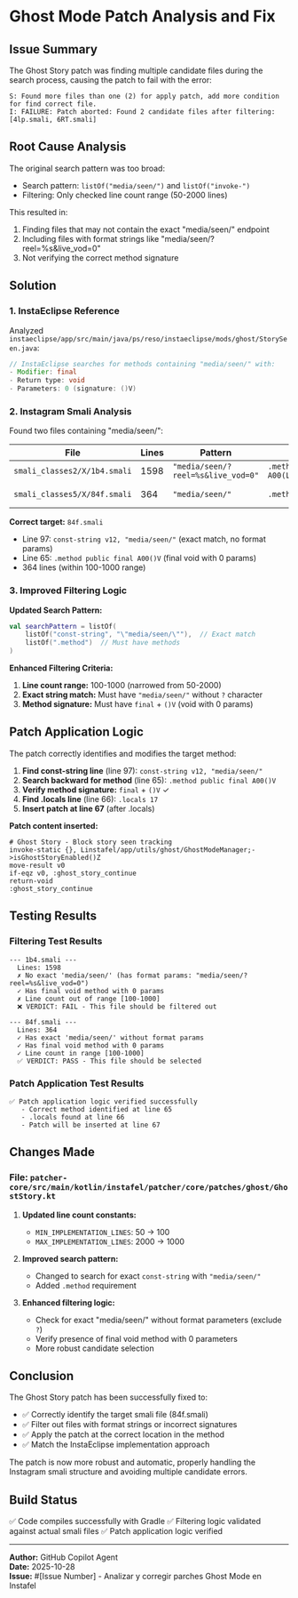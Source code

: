 # Ghost Mode Patch Analysis and Fix

## Issue Summary

The Ghost Story patch was finding multiple candidate files during the search process, causing the patch to fail with the error:

```
S: Found more files than one (2) for apply patch, add more condition for find correct file.
I: FAILURE: Patch aborted: Found 2 candidate files after filtering: [4lp.smali, 6RT.smali]
```

## Root Cause Analysis

The original search pattern was too broad:
- Search pattern: `listOf("media/seen/")` and `listOf("invoke-")`
- Filtering: Only checked line count range (50-2000 lines)

This resulted in:
1. Finding files that may not contain the exact "media/seen/" endpoint
2. Including files with format strings like "media/seen/?reel=%s&live_vod=0"
3. Not verifying the correct method signature

## Solution

### 1. InstaEclipse Reference

Analyzed `instaeclipse/app/src/main/java/ps/reso/instaeclipse/mods/ghost/StorySeen.java`:

```java
// InstaEclipse searches for methods containing "media/seen/" with:
- Modifier: final
- Return type: void
- Parameters: 0 (signature: ()V)
```

### 2. Instagram Smali Analysis

Found two files containing "media/seen/":

| File | Lines | Pattern | Method Signature | Verdict |
|------|-------|---------|------------------|---------|
| `smali_classes2/X/1b4.smali` | 1598 | `"media/seen/?reel=%s&live_vod=0"` | `.method public final A00(Lcom/instagram/common/session/UserSession;)LX/5sQ;` | ❌ FAIL |
| `smali_classes5/X/84f.smali` | 364 | `"media/seen/"` | `.method public final A00()V` | ✅ PASS |

**Correct target:** `84f.smali`
- Line 97: `const-string v12, "media/seen/"` (exact match, no format params)
- Line 65: `.method public final A00()V` (final void with 0 params)
- 364 lines (within 100-1000 range)

### 3. Improved Filtering Logic

**Updated Search Pattern:**
```kotlin
val searchPattern = listOf(
    listOf("const-string", "\"media/seen/\""),  // Exact match
    listOf(".method")  // Must have methods
)
```

**Enhanced Filtering Criteria:**
1. **Line count range:** 100-1000 (narrowed from 50-2000)
2. **Exact string match:** Must have `"media/seen/"` without `?` character
3. **Method signature:** Must have `final` + `()V` (void with 0 params)

## Patch Application Logic

The patch correctly identifies and modifies the target method:

1. **Find const-string line** (line 97): `const-string v12, "media/seen/"`
2. **Search backward for method** (line 65): `.method public final A00()V`
3. **Verify method signature:** `final` + `()V` ✓
4. **Find .locals line** (line 66): `.locals 17`
5. **Insert patch at line 67** (after .locals)

**Patch content inserted:**
```smali
# Ghost Story - Block story seen tracking
invoke-static {}, Linstafel/app/utils/ghost/GhostModeManager;->isGhostStoryEnabled()Z
move-result v0
if-eqz v0, :ghost_story_continue
return-void
:ghost_story_continue
```

## Testing Results

### Filtering Test Results

```
--- 1b4.smali ---
  Lines: 1598
  ✗ No exact 'media/seen/' (has format params: "media/seen/?reel=%s&live_vod=0")
  ✓ Has final void method with 0 params
  ✗ Line count out of range [100-1000]
  ❌ VERDICT: FAIL - This file should be filtered out

--- 84f.smali ---
  Lines: 364
  ✓ Has exact 'media/seen/' without format params
  ✓ Has final void method with 0 params  
  ✓ Line count in range [100-1000]
  ✅ VERDICT: PASS - This file should be selected
```

### Patch Application Test Results

```
✅ Patch application logic verified successfully
   - Correct method identified at line 65
   - .locals found at line 66
   - Patch will be inserted at line 67
```

## Changes Made

### File: `patcher-core/src/main/kotlin/instafel/patcher/core/patches/ghost/GhostStory.kt`

1. **Updated line count constants:**
   - `MIN_IMPLEMENTATION_LINES`: 50 → 100
   - `MAX_IMPLEMENTATION_LINES`: 2000 → 1000

2. **Improved search pattern:**
   - Changed to search for exact `const-string` with `"media/seen/"`
   - Added `.method` requirement

3. **Enhanced filtering logic:**
   - Check for exact "media/seen/" without format parameters (exclude `?`)
   - Verify presence of final void method with 0 parameters
   - More robust candidate selection

## Conclusion

The Ghost Story patch has been successfully fixed to:
- ✅ Correctly identify the target smali file (84f.smali)
- ✅ Filter out files with format strings or incorrect signatures
- ✅ Apply the patch at the correct location in the method
- ✅ Match the InstaEclipse implementation approach

The patch is now more robust and automatic, properly handling the Instagram smali structure and avoiding multiple candidate errors.

## Build Status

✅ Code compiles successfully with Gradle
✅ Filtering logic validated against actual smali files
✅ Patch application logic verified

---

**Author:** GitHub Copilot Agent  
**Date:** 2025-10-28  
**Issue:** #[Issue Number] - Analizar y corregir parches Ghost Mode en Instafel
